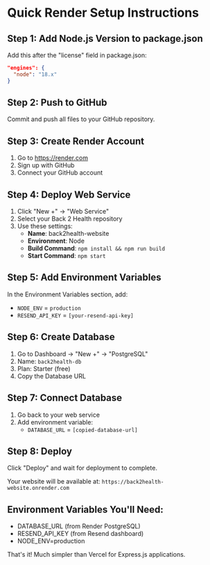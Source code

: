 # Quick Render Setup Instructions

## Step 1: Add Node.js Version to package.json
Add this after the "license" field in package.json:
```json
"engines": {
  "node": "18.x"
}
```

## Step 2: Push to GitHub
Commit and push all files to your GitHub repository.

## Step 3: Create Render Account
1. Go to https://render.com
2. Sign up with GitHub
3. Connect your GitHub account

## Step 4: Deploy Web Service
1. Click "New +" → "Web Service"
2. Select your Back 2 Health repository
3. Use these settings:
   - **Name**: back2health-website
   - **Environment**: Node
   - **Build Command**: `npm install && npm run build`
   - **Start Command**: `npm start`

## Step 5: Add Environment Variables
In the Environment Variables section, add:
- `NODE_ENV` = `production`
- `RESEND_API_KEY` = `[your-resend-api-key]`

## Step 6: Create Database
1. Go to Dashboard → "New +" → "PostgreSQL"
2. Name: `back2health-db`
3. Plan: Starter (free)
4. Copy the Database URL

## Step 7: Connect Database
1. Go back to your web service
2. Add environment variable:
   - `DATABASE_URL` = `[copied-database-url]`

## Step 8: Deploy
Click "Deploy" and wait for deployment to complete.

Your website will be available at: `https://back2health-website.onrender.com`

## Environment Variables You'll Need:
- DATABASE_URL (from Render PostgreSQL)
- RESEND_API_KEY (from Resend dashboard)
- NODE_ENV=production

That's it! Much simpler than Vercel for Express.js applications.